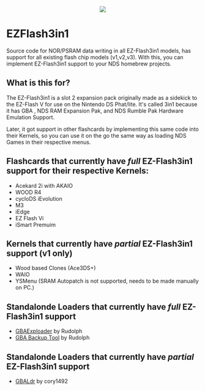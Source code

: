 <p align="center">
 <img src="https://www.gamebrew.org/images/2/2e/Gbaexploader2.png"><br>

# EZFlash3in1
Source code for NOR/PSRAM data writing in all EZ-Flash3in1 models, has support for all existing flash chip models (v1,v2,v3).
With this, you can implement EZ-Flash3in1 support to your NDS homebrew projects.

## **What is this for?**

The EZ-Flash3in1 is a slot 2 expansion pack originally made as a sidekick to the EZ-Flash V for use on the Nintendo DS Phat/lite. It's called 3in1 because it has GBA ,
NDS RAM Expansion Pak, and NDS Rumble Pak Hardware Emulation Support.

Later, it got support in other flashcards by implementing this same code into their Kernels, so you can use it on the go the same way as loading NDS Games in their
respective menus.

## Flashcards that currently have *full* EZ-Flash3in1 support for their respective Kernels:

- Acekard 2i with AKAIO
- WOOD R4
- cycloDS iEvolution
- M3
- iEdge
- EZ Flash Vi
- iSmart Premuim

## Kernels that currently have *partial* EZ-Flash3in1 support (v1 only)
- Wood based Clones (Ace3DS+)
- WAIO
- YSMenu (SRAM Autopatch is not supported, needs to be made manually on PC.)

## Standalonde Loaders that currently have *full* EZ-Flash3in1 support 
- [GBAExploader](https://www.gamebrew.org/wiki/GBA_exploader) by Rudolph
- [GBA Backup Tool](https://www.gamebrew.org/wiki/GBA_Backup_Tool) by Rudolph

## Standalonde Loaders that currently have *partial* EZ-Flash3in1 support
- [GBALdr](https://www.gamebrew.org/wiki/GBALdr) by cory1492
